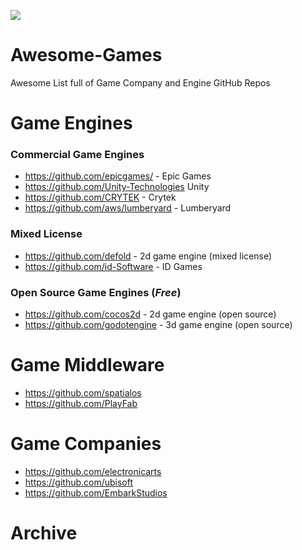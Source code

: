 
![](https://raw.githubusercontent.com/sindresorhus/awesome/62888a9d0b49b84942794cfdffe644d09531f9e0/media/logo.svg)

# Awesome-Games
Awesome List full of Game Company and Engine GitHub Repos



# Game Engines
### Commercial Game Engines
- https://github.com/epicgames/ - Epic Games 
- https://github.com/Unity-Technologies Unity 
- https://github.com/CRYTEK - Crytek
- https://github.com/aws/lumberyard - Lumberyard

### Mixed License
- https://github.com/defold - 2d game engine (mixed license)
- https://github.com/id-Software - ID Games

### Open Source Game Engines (_Free_)
- https://github.com/cocos2d - 2d game engine (open source)
- https://github.com/godotengine - 3d game engine (open source)

# Game Middleware
- https://github.com/spatialos
- https://github.com/PlayFab 

# Game Companies
- https://github.com/electronicarts
- https://github.com/ubisoft 
- https://github.com/EmbarkStudios


# Archive
